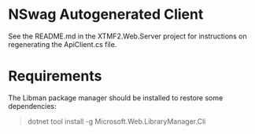 # NSwag Autogenerated Client

See the README.md in the XTMF2.Web.Server project for instructions on regenerating the ApiClient.cs file.

# Requirements

The Libman package manager should be installed to restore some dependencies:

> dotnet tool install -g Microsoft.Web.LibraryManager.Cli

